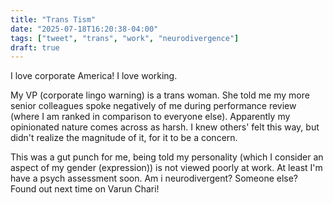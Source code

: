 ```yaml
---
title: "Trans Tism"
date: "2025-07-18T16:20:38-04:00"
tags: ["tweet", "trans", "work", "neurodivergence"]
draft: true
---
```


I love corporate America!
I love working.

My VP (corporate lingo warning) is a trans woman.
She told me my more senior colleagues spoke negatively of me during performance review (where I am ranked in comparison to everyone else).
Apparently my opinionated nature comes across as harsh.
I knew others' felt this way, but didn't realize the magnitude of it, for it to be a concern.

This was a gut punch for me, being told my personality (which I consider an aspect of my gender (expression)) is not viewed poorly at work.
At least I'm have a psych assessment soon.
Am i neurodivergent? Someone else?
Found out next time on Varun Chari!
